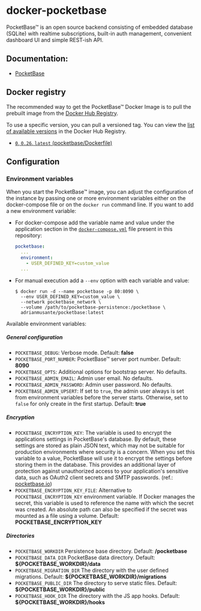 # docker-pocketbase

PocketBase&trade; is an open source backend consisting of embedded database (SQLite) with realtime subscriptions, built-in auth management, convenient dashboard UI and simple REST-ish API.

## Documentation:

- [PocketBase](https://pocketbase.io/docs)


## Docker registry

The recommended way to get the PocketBase&trade; Docker Image is to pull the prebuilt image from the [Docker Hub Registry](https://hub.docker.com/r/adrianmusante/pocketbase).

To use a specific version, you can pull a versioned tag. You can view the [list of available versions](https://hub.docker.com/r/adrianmusante/pocketbase/tags/) in the Docker Hub Registry.

- [`0`, `0.26`, `latest` (pocketbase/Dockerfile)](https://github.com/adrianmusante/docker-pocketbase/blob/main/pocketbase/Dockerfile)


## Configuration

### Environment variables

When you start the PocketBase&trade; image, you can adjust the configuration of the instance by passing one or more environment variables either on the docker-compose file or on the `docker run` command line. If you want to add a new environment variable:

- For docker-compose add the variable name and value under the application section in the [`docker-compose.yml`](https://github.com/adrianmusante/docker-pocketbase/blob/main/docker-compose.example.yml) file present in this repository:

    ```yaml
    pocketbase:
      ...
      environment:
        - USER_DEFINED_KEY=custom_value
      ...
    ```

- For manual execution add a `--env` option with each variable and value:

    ```console
    $ docker run -d --name pocketbase -p 80:8090 \
      --env USER_DEFINED_KEY=custom_value \
      --network pocketbase_network \
      --volume /path/to/pocketbase-persistence:/pocketbase \
      adrianmusante/pocketbase:latest
    ```

Available environment variables:

##### General configuration

- `POCKETBASE_DEBUG`: Verbose mode. Default: **false**
- `POCKETBASE_PORT_NUMBER`: PocketBase&trade; server port number. Default: **8090**
- `POCKETBASE_OPTS`: Additional options for bootstrap server. No defaults.
- `POCKETBASE_ADMIN_EMAIL`: Admin user email. No defaults.
- `POCKETBASE_ADMIN_PASSWORD`: Admin user password. No defaults.
- `POCKETBASE_ADMIN_UPSERT`: If set to `true`, the admin user always is set from environment variables before the server starts. Otherwise, set to `false` for only create in the first startup. Default: **true**

##### Encryption

- `POCKETBASE_ENCRYPTION_KEY`: The variable is used to encrypt the applications settings in PocketBase's database. By default, these settings are stored as plain JSON text, which may not be suitable for production environments where security is a concern. When you set this variable to a value, PocketBase will use it to encrypt the settings before storing them in the database. This provides an additional layer of protection against unauthorized access to your application's sensitive data, such as OAuth2 client secrets and SMTP passwords. (ref.: [pocketbase.io](https://pocketbase.io/docs/going-to-production/#enable-settings-encryption))
- `POCKETBASE_ENCRYPTION_KEY_FILE`: Alternative to `POCKETBASE_ENCRYPTION_KEY` environment variable. If Docker manages the secret, this variable is used to reference the name with which the secret was created. An absolute path can also be specified if the secret was mounted as a file using a volume. Default: **POCKETBASE_ENCRYPTION_KEY**

##### Directories

- `POCKETBASE_WORKDIR` Persistence base directory. Default: **/pocketbase**
- `POCKETBASE_DATA_DIR` PocketBase data directory. Default: **${POCKETBASE_WORKDIR}/data**
- `POCKETBASE_MIGRATION_DIR` The directory with the user defined migrations. Default: **${POCKETBASE_WORKDIR}/migrations**
- `POCKETBASE_PUBLIC_DIR` The directory to serve static files. Default: **${POCKETBASE_WORKDIR}/public**
- `POCKETBASE_HOOK_DIR` The directory with the JS app hooks. Default: **${POCKETBASE_WORKDIR}/hooks**
